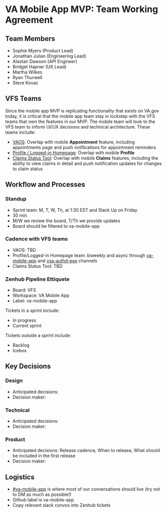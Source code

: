 # VA Mobile App MVP: Team Working Agreement

## Team Members
- Sophie Myers (Product Lead)
- Jonathan Julian (Engineering Lead)
- Alastair Dawson (API Engineer)
- Bridget Hapner (UX Lead)
- Martha Wilkes
- Ryan Thurwell
- Steve Kovac

## VFS Teams

Since the mobile app MVP is replicating functionality that exists on VA.gov today, it is critical that the mobile app team stay in lockstep with the VFS teams that own the features in our MVP. The mobile team will look to the VFS team to inform UI/UX decisions and technical architecture. These teams include:
- [VAOS](https://github.com/department-of-veterans-affairs/va.gov-team/tree/265974319dfa35a26f88779f100c7ade50508b56/products/health-care/appointments/va-online-scheduling): Overlap with mobile **Appointment** feature, including appointments page and push notifications for appointment reminders
- [Profile / Logged-in Homepage](https://github.com/department-of-veterans-affairs/va.gov-team/tree/ffbfc47a250788a795cc73a2112c317023a39733/products/identity-personalization/logged-in-homepage/2.0-redesign): Overlap with mobile **Profile**
- [Claims Status Tool](https://github.com/department-of-veterans-affairs/va.gov-team/blob/ca2514e624dcf5b245cf662f17839c6c5cee69f0/products/claim-appeal-status/README.md): Overlap with mobile **Claims** features, including the ability to view claims in detail and push notification updates for changes to claim status

## Workflow and Processes
### Standup
- Sprint team: M, T, W, Th, at 1:30 EST and Slack Up on Friday
- 30 min
- M/W we review the board, T/Th we provide updates
- Board should be filtered to va-mobile-app

### Cadence with VFS teams
- VAOS: TBD
- Profile/Logged-in Homepage team: biweekly and async through [va-mobile-app](https://dsva.slack.com/archives/C018V2JCWRJ) and [vsa-authd-exp](https://dsva.slack.com/archives/C909ZG2BB) channels
- Claims Status Tool: TBD

### Zenhub Pipeline Ettiquete
- Board: VFS 
- Workspace: VA Mobile App
- Label: va-mobile-app

Tickets in a sprint include:
- In progress
- Current sprint

Tickets outside a sprint include:
- Backlog
- Icebox 


## Key Decisions
### Design
- Anticipated decisions:
- Decision maker:
### Technical
- Anticipated decisions:
- Decision maker: 
### Product
- Anticipated decisions: Release cadence, When to release, What should be included in the first release
- Decision maker:


## Logistics
- [#va-mobile-app](https://dsva.slack.com/archives/C018V2JCWRJ) is where most of our conversations should live (try not to DM as much as possible!)
- Github label is va-mobile-app 
- Copy relevant slack convos into Zenhub tickets

